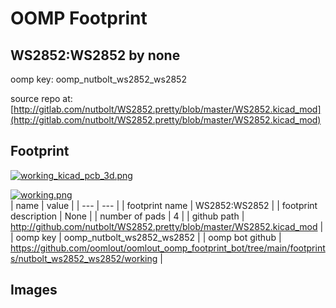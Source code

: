 # OOMP Footprint  
## WS2852:WS2852  by none  
  
oomp key: oomp_nutbolt_ws2852_ws2852  
  
source repo at: [http://gitlab.com/nutbolt/WS2852.pretty/blob/master/WS2852.kicad_mod](http://gitlab.com/nutbolt/WS2852.pretty/blob/master/WS2852.kicad_mod)  
## Footprint  
  
[![working_kicad_pcb_3d.png](working_kicad_pcb_3d_600.png)](working_kicad_pcb_3d.png)  
  
[![working.png](working_600.png)](working.png)  
| name | value | 
| --- | --- | 
| footprint name | WS2852:WS2852 | 
| footprint description | None | 
| number of pads | 4 | 
| github path | http://github.com/nutbolt/WS2852.pretty/blob/master/WS2852.kicad_mod | 
| oomp key | oomp_nutbolt_ws2852_ws2852 | 
| oomp bot github | https://github.com/oomlout/oomlout_oomp_footprint_bot/tree/main/footprints/nutbolt_ws2852_ws2852/working | 
## Images  
